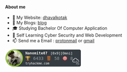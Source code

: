 #### About me

* :name_badge: My Website: [dhavalkotak](https://dhavalkotak.github.io/portfolio)
* :blue_book: My Blogs:  [blog](https://dhavalkotak.github.io)
* :mortar_board: Studying Bachelor Of Computer Application
* 🌱 Self Learning Cyber Security and Web Development
* 📫 Send me a Email : [protonmail](mailto:kotakdhaval01@protonmail.com) or [gmail](mailto:kotakdhaval01@gmail.com)


[![Nanomite07](img/Nanomite07.png)](https://tryhackme.com/p/Nanomite07)

<!--
**DhavalKotak/DhavalKotak** is a ✨ _special_ ✨ repository because its `README.md` (this file) appears on your GitHub profile.

Here are some ideas to get you started:

- 🔭 I’m currently working on ...
- 🌱 I’m currently learning ...
- 👯 I’m looking to collaborate on ...
- 🤔 I’m looking for help with ...
- 💬 Ask me about ...
- 📫 How to reach me: ...
- 😄 Pronouns: ...
- ⚡ Fun fact: ...
-->

